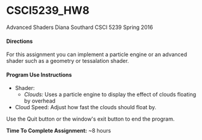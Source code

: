 # CSCI5239_HW8
Advanced Shaders
Diana Southard
CSCI 5239 Spring 2016

#### Directions

For this assignment you can implement a particle engine or an advanced shader
such as a geometry or tessalation shader.

#### Program Use Instructions
- Shader: 
	* *Clouds:* Uses a particle engine to display the effect of clouds floating by overhead
- Cloud Speed: Adjust how fast the clouds should float by.

Use the Quit button or the window's exit button to end the program.


**Time To Complete Assignment:** ~8 hours
